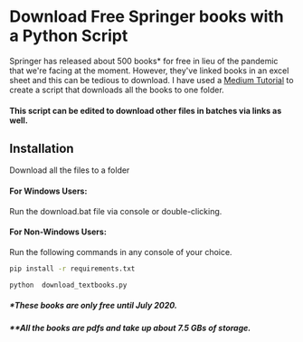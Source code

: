 # Download Free Springer books with a Python Script

Springer has released about 500 books* for free in lieu of the pandemic that we're facing at the moment. However, they've linked books in an excel sheet and this can be tedious to download. I have used a [Medium Tutorial](https://towardsdatascience.com/download-all-free-textbooks-from-springer-using-python-bd0b10e0ccc) to create a script that downloads all the books to one folder. 

#### This script can be edited to download other files in batches via links as well. 

## Installation

Download all the files to a folder

#### For Windows Users:
Run the download.bat file via console or double-clicking. 

#### For Non-Windows Users:

Run the following commands in any console of your choice.

```bash
pip install -r requirements.txt

python  download_textbooks.py
```

##### *These books are only free until July 2020.
##### **All the books are pdfs and take up about 7.5 GBs of storage.

